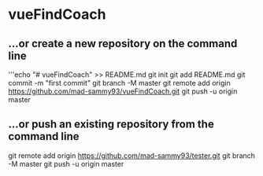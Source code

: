# vueFindCoach

## …or create a new repository on the command line

'''echo "# vueFindCoach" >> README.md
git init
git add README.md
git commit -m "first commit"
git branch -M master
git remote add origin https://github.com/mad-sammy93/vueFindCoach.git
git push -u origin master

## …or push an existing repository from the command line
git remote add origin https://github.com/mad-sammy93/tester.git
git branch -M master
git push -u origin master